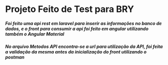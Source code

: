 # Projeto Feito de Test para BRY

##### Foi feito uma api rest em laravel para inserir as informações no banco de dados, e o front para consumir a api foi feito em angular utilizando também o Angular Material

##### No arquivo Metodos API encontra-se a url para utilização da API, foi feita a validação da mesma antes da inicialização do front utilizando o postman
